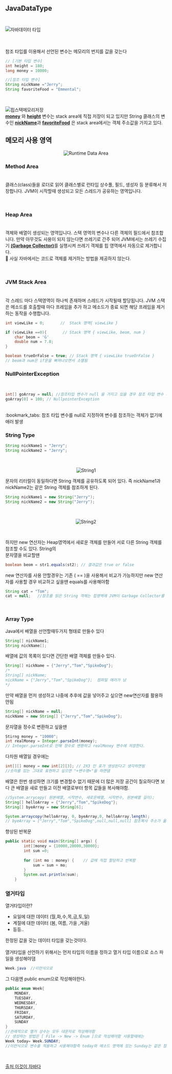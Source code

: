 
## JavaDataType<br><br>

![자바데이터 타입](https://user-images.githubusercontent.com/86589565/132116007-1f48a018-f05d-4d10-9ce1-d7534edcfa55.png)

<br><br>
참조 타입를 이용해서 선언된 변수는 메모리의 번지를 값을 갖는다

```java
// [기본 타입 변수]
int height = 180;
long money = 10000;

//[참조 타입 변수]
String nickName ="Jerry";
String favoriteFood = "Emmental";
```
<br>

![힙스택메모리저장](https://user-images.githubusercontent.com/86589565/132116554-b67104be-8129-4a42-a96c-45ae752d56c2.png)
<br>
<b><u>money</u></b> 와 <b><u> height</u></b> 변수는 stack area에 직접 저장이 되고 있지만 String 클래스의 변수인 <b><u>nickName</u></b>과 <b><u>favoriteFood</u></b> 은 stack area에서는 객체 주소값을 가지고 있다.
<b><u></u></b><br>


## 메모리 사용 영역

<div align = "center">

![Runtime Data Area](https://user-images.githubusercontent.com/86589565/132117417-3fe2694e-f83c-4eeb-be44-29172f8e7d91.png)

</div>

### Method Area<br><br>

클래스(class)들을 로더로 읽어 클래스별로 런타임 상수풀, 필드, 생성자 등 분류해서 저장합니다. JVM이 시작할때 생성되고 모든 스레드가 공유하는 영역입니다.

<br>

### Heap Area<br><br>

객체와 배열이 생성되는 영역입니다. 스택 영역의 변수나 다른 객체의 필드에서 참조합니다. 만약 아무것도 사용이 되지 않는다면 쓰레기로 간주 되어 JVM에서는 쓰레기 수집기 <u><b>(Garbage Collector)</b></u>를 실행시켜 쓰레기 객체를 힙 영역에서 자동으로 제거합니다. <br>
:bookmark_tabs: 사실 자바에서는 코드로 객체를 제거하는 방법을 제공하지 않는다.

<br>

### JVM Stack Area<br><br>

각 스레드 마다 스택영역이 하나씩 존재하며 스레드가 시작될때 할당됩니다.
JVM 스택은 메소드를 호출할때 마다 프레임을 추가 하고 메소드가 종료 되면 해당 프레임을 제거하는 동작을 수행합니다. 

```java
int viewLike = 0;       //  Stack 영역{ viewLike }

if (viewLike ==0){       // Stack 영역 { viewLike, beom, num }
    char beom = 'G'
    double num = 7.8;
}

boolean trueOrFalse = true; // Stack 영역 { viewLike trueOrFalse }
// beom과 num은 if문을 빠져나오면서 소멸됨
```

### NullPointerException

<br>

```java
int[] goArray = null; //참조타입 변수가 null 을 가지고 있을 경우 참조 타입 변수 사용 X
goArray[0] = 100; // NullpointerException 
```
<br>
:bookmark_tabs:  참조 타입 변수를 null로 지정하여 변수를 참조하는 객체가 없기에 애러 발생
<br>

### String Type<br>

```java
String nickName1 = "Jerry";
String nickName2 = "Jerry";
```
<br>
<div align = "center">

![String1](https://user-images.githubusercontent.com/86589565/132118101-0b76c882-46fd-4240-8e53-74aa960c3667.png)
<br>
</div>
문자의 리터럴이 동일하다면 String 객체를 공유하도록 되어 있다.  즉 nickName1과 nickName2는 같은 String 객체를 참조하게 된다.<br>

```java
String nickName1 = new String("Jerry");
String nickName2 = new String("Jerry");
```
<br>
<div align = "center">

![String2](https://user-images.githubusercontent.com/86589565/132118106-8ef28cc5-baf8-4d39-b570-852664cb68ed.png)
</div>
<br>

하지만 new 연산자는 Heap영역에서 새로운 객체를 만들어 서로 다른 String 객체를 참조할 수도 있다. String의 <br>문자열을 비교할땐

```java
boolean beom = str1.equals(st2); // 결과값은 true or false
```

new 연산자를 사용 안할경우는 기존 ( == )을 사용해서 비교가 가능하지만 new 연산자를 사용할 경우 비교하고 싶을땐 equals를 사용해야함

```java
String cat = "Tom";
cat = null;   //참조를 읽은 String 객체는 힙영역에 JVM이 Garbage Collector를 구동시켜 메모리에서 자동 제거한다.
```
<br>

### Array Type<br>

Java에서 배열을 선언할때두가지 형태로 만들수 있다<br>
```java
String[] nickName1;
String nickName[];
```
배열에 값의 목록이 있다면 간단한 배열 객체를 만들수 있다.
```java
String[] nickName = {"Jerry","Tom","SpikeDog"}; 
/*
String[] nickName;
nickName = {"Jerry","Tom","SpikeDog"};  컴파일 애러가 남
*/
```

만약 배열을 먼저 생성하고 나중에 추후에 값을 넣어주고 싶으면 new연산자를 활용하먄됨

```java
String[] nickName = null;
nickName = new String[] {"Jerry","Tom","SpikeDog"};
```
문자열을 정수로 변환하고 싶을땐
```java
Stirng money = "10000";
int realMoney = Integer.parseInt(money);
// Integer.parseInt로 인해 정수로 변환하고 realMoney 변수에 저장한다.
```

다차원 배열일 경우에는
```java
int[][] money = new int[2][3]; // 2X3 인 표가 생성된다고 생각하면됨
//숫자를 있는 그대로 표현하고 싶으면 "+변수명+"을 하면댐
```
배열은 한번 생성하면 크기를 변경할수 없기 때문에 더 많은 저장 공간이 칠요하다면 보다 큰 배열을 새로 만들고 이전 배열로부터 항목 값들을 복사해야함.
<br>

```java
//System.arrycopy( 원본배열, 시작번수, 새로운배열, 시작번수, 원본배열 길이);
String[] helloArray = {"Jerry","Tom","SpikeDog"};
String[] byeArray = new String[6];

System.arraycopy(helloArray, 0, byeArray,0, helloArray.length);
// byeArray = ["Jerry","Tom","SpikeDog",null,null,null] 참조복사 주소가 옮겨짐
```
향상된 반복문<br>
```java
public static void main(String[] args) {
		int[]money = {10000,20000,30000};
		int sum =0;
		
		for (int mo : money) {    // 값에 직접 할당하고 반복함
			sum = sum + mo;
		}
		System.out.println(sum);
	}
```

### 열거타입<br>

열거타입이란?<br>
- 요일에 대한 데이터 (월,화,수,목,금,토,일)
- 계절에 대한 데이터 (봄, 여름, 가을 ,겨울)
- 등등..

한정된 값을 갖는 데이터 타입을 갖는것이다.
<br><br>
열거타입을 선언하기 위해서는 먼저 타입의 이름을 정하고 열거 타입 이름으로 소스 파일을 생성해야댐

```java
Week.java  //이런식으로
```
그 다음엔 public enum으로 작성해야한다.

```java
public enum Week{
    MONDAY,
    TUESDAY,
    WEDNESDAY,
    THURSDAY,
    FRIDAY,
    SATURDAY,
    SUNDAY
}
//관례적으로 열거 상수는 모두 대문자로 작성해야함
// 생성하는 방법은 [ File -> New -> Enum ]으로 작성해야함 사용할때에는
Week today= Week.SUNDAY;
//이런식으로 변수를 적용하고 사용해야함즉 today와 메소드 영역에 있는 Sunday는 같은 참조 값을 가지게 된다.
```
<br>

[출처 이것이 자바다](https://www.hanbit.co.kr/store/books/look.php?p_code=B1460673937)

